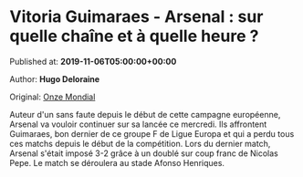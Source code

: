 
# Vitoria Guimaraes - Arsenal : sur quelle chaîne et à quelle heure ?

Published at: **2019-11-06T05:00:00+00:00**

Author: **Hugo Deloraine**

Original: [Onze Mondial](http://www.onzemondial.com/ligue-europa/vitoria-guimaraes-arsenal-sur-quelle-chaine-et-a-quelle-heure-201644)

Auteur d'un sans faute depuis le début de cette campagne européenne, Arsenal va vouloir continuer sur sa lancée ce mercredi. Ils affrontent Guimaraes, bon dernier de ce groupe F de Ligue Europa et qui a perdu tous ces matchs depuis le début de la compétition. Lors du dernier match, Arsenal s'était imposé 3-2 grâce à un doublé sur coup franc de Nicolas Pepe. Le match se déroulera au stade Afonso Henriques.
